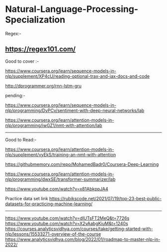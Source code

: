 # Natural-Language-Processing-Specialization
Regex:-

https://regex101.com/
-----------------------

Good to cover :-

https://www.coursera.org/learn/sequence-models-in-nlp/supplement/XP4cU/reading-optional-trax-and-jax-docs-and-code

http://dprogrammer.org/rnn-lstm-gru



pending:-


https://www.coursera.org/learn/sequence-models-in-nlp/programming/DyPCv/sentiment-with-deep-neural-networks/lab

https://www.coursera.org/learn/attention-models-in-nlp/programming/iwGZ1/nmt-with-attention/lab



------------------------

Good to Read:-

https://www.coursera.org/learn/attention-models-in-nlp/supplement/vyEkS/training-an-nmt-with-attention

https://githubmemory.com/repo/MohamedBadr0/Coursera-Deep-Learning

https://www.coursera.org/learn/attention-models-in-nlp/programming/dwxSE/transformer-summarizer/lab

https://www.youtube.com/watch?v=x81AbkppJA4

Practice data set link
https://rubikscode.net/2021/07/19/top-23-best-public-datasets-for-practicing-machine-learning/


--------------------------------------------------------------------------------------------------

https://www.youtube.com/watch?v=dIUTsFT2MeQ&t=7726s
https://www.youtube.com/watch?v=X2vAabgKiuM&t=1240s
https://courses.analyticsvidhya.com/courses/take/getting-started-with-nlp/lessons/15533271-overview-of-the-course
https://www.analyticsvidhya.com/blog/2022/01/roadmap-to-master-nlp-in-2022/